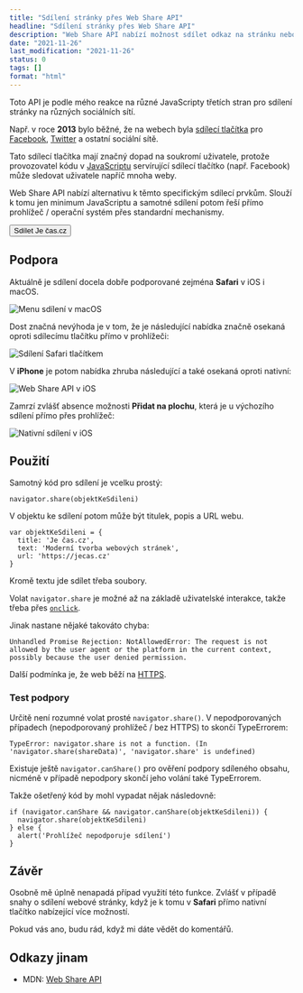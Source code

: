 ```yaml
---
title: "Sdílení stránky přes Web Share API"
headline: "Sdílení stránky přes Web Share API"
description: "Web Share API nabízí možnost sdílet odkaz na stránku nebo soubor přes rozhraní prohlížeče/systému."
date: "2021-11-26"
last_modification: "2021-11-26"
status: 0
tags: []
format: "html"
---
```


<p>Toto API je podle mého reakce na různé JavaScripty třetích stran pro sdílení stránky na různých sociálních sítí.</p>

<p>Např. v roce <b>2013</b> bylo běžné, že na webech byla <a href="/sdileci-tlacitka">sdílecí tlačítka</a> pro <a href="/facebook">Facebook</a>, <a href="/twitter">Twitter</a> a ostatní sociální sítě.</p>

<p>Tato sdílecí tlačítka mají značný dopad na soukromí uživatele, protože provozovatel kódu v <a href="/js">JavaScriptu</a> servírující sdílecí tlačítko (např. Facebook) může sledovat uživatele napříč mnoha weby.</p>


<p>Web Share API nabízí alternativu k těmto specifickým sdílecí prvkům. Slouží k tomu jen minimum JavaScriptu a samotné sdílení potom řeší přímo prohlížeč / operační systém přes standardní mechanismy.</p>

<div class="live">
  <script>
    var shareData = {
      title: 'Je čas.cz',
      text: 'Moderní tvorba webových stránek',
      url: 'https://jecas.cz'
    }    
  </script>
  <button onclick="navigator.canShare && navigator.canShare(shareData) ? navigator.share(shareData) : alert('Prohlížeč nepodporuje sdílení')">Sdílet Je čas.cz</button>
</div>

<h2 id="podpora">Podpora</h2>

<p>Aktuálně je sdílení docela dobře podporované zejména <b>Safari</b> v iOS i macOS.</p>

<p><img src="/files/web-share-api/menu-sdileni-v-macos.png" alt="Menu sdílení v macOS" class="border"></p>










<p>Dost značná nevýhoda je v tom, že je následující nabídka značně osekaná oproti sdílecímu tlačítku přímo v prohlížeči:</p>

<p><img src="/files/web-share-api/sdileni-safari-tlacitkem.png" alt="Sdílení Safari tlačítkem" class="border"></p>


















<p>V <b>iPhone</b> je potom nabídka zhruba následující a také osekaná oproti nativní:</p>

<p><img src="/files/web-share-api/web-share-ios.png" alt="Web Share API v iOS" class="border"></p>













































































<p>Zamrzí zvlášť absence možnosti <b>Přidat na plochu</b>, která je u výchozího sdílení přímo přes prohlížeč:</p>

<p><img src="/files/web-share-api/nativni-ios.png" alt="Nativní sdílení v iOS" class="border"></p>















































































<h2 id="pouziti">Použití</h2>

<p>Samotný kód pro sdílení je vcelku prostý:</p>

<pre><code>navigator.share(objektKeSdileni)</code></pre>

<p>V objektu ke sdílení potom může být titulek, popis a URL webu.</p>

<pre><code>var objektKeSdileni = {
  title: 'Je čas.cz',
  text: 'Moderní tvorba webových stránek',
  url: 'https://jecas.cz'
}</code></pre>













<p>Kromě textu jde sdílet třeba soubory.</p>


<p>Volat <code>navigator.share</code> je možné až na základě uživatelské interakce, takže třeba přes <a href="/udalosti-mysi#onclick"><code>onclick</code></a>.</p>

<p>Jinak nastane nějaké takováto chyba:</p>

<pre><code>Unhandled Promise Rejection: NotAllowedError: The request is not allowed by the user agent or the platform in the current context, possibly because the user denied permission.</code></pre>

<p>Další podmínka je, že web běží na <a href="/https">HTTPS</a>.</p>



<h3 id="test-podpory">Test podpory</h3>

<p>Určitě není rozumné volat prosté <code>navigator.share()</code>. V nepodporovaných případech (nepodporovaný prohlížeč / bez HTTPS) to skončí TypeErrorem:</p>

<pre><code>TypeError: navigator.share is not a function. (In 'navigator.share(shareData)', 'navigator.share' is undefined)</code></pre>






<p>Existuje ještě <code>navigator.canShare()</code> pro ověření podpory sdíleného obsahu, nicméně v případě nepodpory skončí jeho volání také TypeErrorem.</p>


<p>Takže ošetřený kód by mohl vypadat nějak následovně:</p>

<pre><code>if (navigator.canShare &amp;&amp; navigator.canShare(objektKeSdileni)) {
  navigator.share(objektKeSdileni)
} else {
  alert('Prohlížeč nepodporuje sdílení')
}</code></pre>






<h2 id="zaver">Závěr</h2>

<p>Osobně mě úplně nenapadá případ využití této funkce. Zvlášť v případě snahy o sdílení webové stránky, když je k tomu v <b>Safari</b> přímo nativní tlačítko nabízející více možností.</p>


<p>Pokud vás ano, budu rád, když mi dáte vědět do komentářů.</p>


<h2 id="odkazy">Odkazy jinam</h2>

<ul>
  <li>MDN: <a href="https://developer.mozilla.org/en-US/docs/Web/API/Web_Share_API">Web Share API</a></li>
</ul>